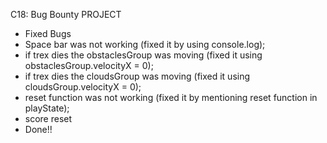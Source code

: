 C18: Bug Bounty PROJECT

- Fixed Bugs
- Space bar was not working (fixed it by using console.log);
- if trex dies the obstaclesGroup was moving (fixed it using obstaclesGroup.velocityX = 0);
- if trex dies the cloudsGroup was moving (fixed it using cloudsGroup.velocityX = 0);
- reset function was not working (fixed it by mentioning reset function in playState);
- score reset
- Done!!